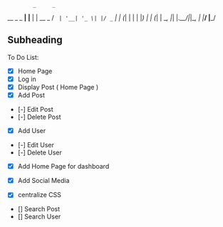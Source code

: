             _     _       
  __ _ _ __| |__ | | __ _ 
 / _` | '__| '_ \| |/ _` |
| (_| | |  | |_) | | (_| |
 \__, |_|  |_.__/|_|\__, |
 |___/              |___/ 

## Subheading

To Do List:
+ [x] Home Page
+ [x] Log in
+ [x] Display Post ( Home Page )
+ [x] Add Post
+ [-] Edit Post
+ [-] Delete Post
+ [x] Add User
+ [-] Edit User
+ [-] Delete User

+ [x] Add Home Page for dashboard
+ [x] Add Social Media 

+ [x] centralize CSS

- [] Search Post
- [] Search User
